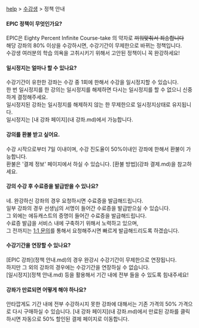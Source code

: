 [help](메인.md) > [수강생](수강생.md) > 정책 안내

#### EPIC 정책이 무엇인가요?
EPIC은 Eighty Percent Infinite Course-take 의 약자로 ~~끼워맞춰서 죄송합니다~~  
해당 강좌의 80% 이상을 수강하시면, 수강기간이 무제한으로 바뀌는 정책입니다.  
수강생 여러분의 학습 의욕을 고취시키기 위해서 고안된 정책이니 꼭 완강하세요!  

#### 일시정지는 얼마나 할 수 있나요?
수강기간이 유한한 강좌는 수강 중 1회에 한해서 수강을 일시정지할 수 있습니다.  
한 번 일시정지를 한 강의는 일시정지를 해제하면 다시는 일시정지를 할 수 없으니 신중하게 결정해주세요.  
일시정지된 강좌는 일시정지를 해제하지 않는 한 무제한으로 일시정지상태로 유지됩니다.  
일시정지는 [내 강좌 페이지](내 강좌.md)에서 가능합니다.

#### 강의를 환불 받고 싶어요.
수강 시작으로부터 7일 이내이며, 수강 진도율이 50%이내인 강좌에 한해서 환불이 가능합니다.  
환불은 '결제 정보' 페이지에서 하실 수 있습니다. [환불 방법](강좌 결제.md)을 참고하세요.

#### 강의 수강 후 수료증을 발급받을 수 있나요?
네. 완강하신 강좌의 경우 요청하시면 수료증을 발급해드립니다.  
일부 강좌의 경우 선생님의 서명이 들어간 수료증을 발급받으실 수 있습니다.  
그 외에는 에듀캐스트의 증명이 들어간 수료증을 발급해드립니다.  
수료증 발급을 서비스 내에 구축하기 위해서 노력하고 있으며,  
그 전까지는 [1:1 문의](https://educast.pro/support/qna/create/)를 통해서 요청해주시면 빠르게 발급해드리도록 하겠습니다.

#### 수강기간을 연장할 수 있나요?
[EPIC 강좌](정책 안내.md)의 경우 완강시 수강기간이 무제한으로 연장됩니다.  
하지만 그 외의 강좌의 경우에는 수강기간을 연장하실 수 없습니다.  
[일시정지](정책 안내.md) 등을 활용해서 기간 내에 전부 들을 수 있도록 힘내주세요!

#### 강좌가 만료되면 어떻게 해야 하나요?
안타깝게도 기간 내에 전부 수강하시지 못한 강좌에 대해서는 기존 가격의 50% 가격으로 다시 구매하실 수 있습니다.
[내 강좌 페이지](내 강좌.md)에서 만료된 강좌를 클릭하시면 자동으로 50% 할인된 결제 페이지로 이동합니다.
